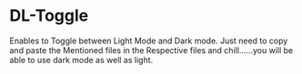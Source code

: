 # DL-Toggle
Enables to Toggle between Light Mode and Dark mode.
Just need to copy and paste the Mentioned files in the Respective files and chill......you will be able to use dark mode as well as light.
